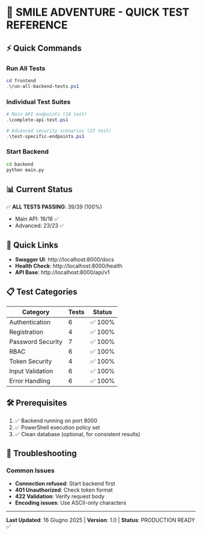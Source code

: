 # 🚀 SMILE ADVENTURE - QUICK TEST REFERENCE

## ⚡ Quick Commands

### Run All Tests
```powershell
cd frontend
.\run-all-backend-tests.ps1
```

### Individual Test Suites
```powershell
# Main API endpoints (16 test)
.\complete-api-test.ps1

# Advanced security scenarios (23 test)  
.\test-specific-endpoints.ps1
```

### Start Backend
```bash
cd backend
python main.py
```

## 📊 Current Status

✅ **ALL TESTS PASSING**: 39/39 (100%)
- Main API: 16/16 ✅
- Advanced: 23/23 ✅

## 🔗 Quick Links

- **Swagger UI**: http://localhost:8000/docs
- **Health Check**: http://localhost:8000/health
- **API Base**: http://localhost:8000/api/v1

## 📋 Test Categories

| Category | Tests | Status |
|----------|-------|--------|
| Authentication | 6 | ✅ 100% |
| Registration | 4 | ✅ 100% |
| Password Security | 7 | ✅ 100% |
| RBAC | 6 | ✅ 100% |
| Token Security | 4 | ✅ 100% |
| Input Validation | 6 | ✅ 100% |
| Error Handling | 6 | ✅ 100% |

## 🛠️ Prerequisites

1. ✅ Backend running on port 8000
2. ✅ PowerShell execution policy set
3. ✅ Clean database (optional, for consistent results)

## 🔧 Troubleshooting

### Common Issues
- **Connection refused**: Start backend first
- **401 Unauthorized**: Check token format
- **422 Validation**: Verify request body
- **Encoding issues**: Use ASCII-only characters

---
**Last Updated**: 16 Giugno 2025 | **Version**: 1.0 | **Status**: PRODUCTION READY ✅
